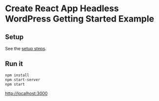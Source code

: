 # Create React App Headless WordPress Getting Started Example

## Setup

See the [setup steps](https://github.com/wpengine/headless-framework#quick-start).

## Run it

```bash
npm install
npm start-server
npm start
```

[http://localhost:3000]()

